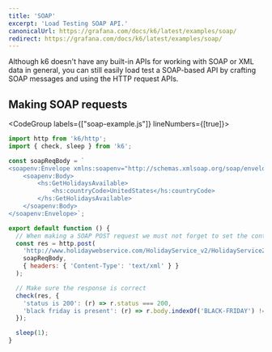 ```yaml
---
title: 'SOAP'
excerpt: 'Load Testing SOAP API.'
canonicalUrl: https://grafana.com/docs/k6/latest/examples/soap/
redirect: https://grafana.com/docs/k6/latest/examples/soap/
---
```


Although k6 doesn't have any built-in APIs for working with SOAP or XML data in general, you
can still easily load test a SOAP-based API by crafting SOAP messages and using the HTTP request APIs.

## Making SOAP requests

<CodeGroup labels={["soap-example.js"]} lineNumbers={[true]}>

```javascript
import http from 'k6/http';
import { check, sleep } from 'k6';

const soapReqBody = `
<soapenv:Envelope xmlns:soapenv="http://schemas.xmlsoap.org/soap/envelope/" xmlns:hs="http://www.holidaywebservice.com/HolidayService_v2/">
    <soapenv:Body>
        <hs:GetHolidaysAvailable>
            <hs:countryCode>UnitedStates</hs:countryCode>
        </hs:GetHolidaysAvailable>
    </soapenv:Body>
</soapenv:Envelope>`;

export default function () {
  // When making a SOAP POST request we must not forget to set the content type to text/xml
  const res = http.post(
    'http://www.holidaywebservice.com/HolidayService_v2/HolidayService2.asmx',
    soapReqBody,
    { headers: { 'Content-Type': 'text/xml' } }
  );

  // Make sure the response is correct
  check(res, {
    'status is 200': (r) => r.status === 200,
    'black friday is present': (r) => r.body.indexOf('BLACK-FRIDAY') !== -1,
  });

  sleep(1);
}
```

</CodeGroup>
